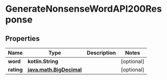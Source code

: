 
# GenerateNonsenseWordAPI200Response

## Properties
| Name | Type | Description | Notes |
| ------------ | ------------- | ------------- | ------------- |
| **word** | **kotlin.String** |  |  [optional] |
| **rating** | [**java.math.BigDecimal**](java.math.BigDecimal.md) |  |  [optional] |



